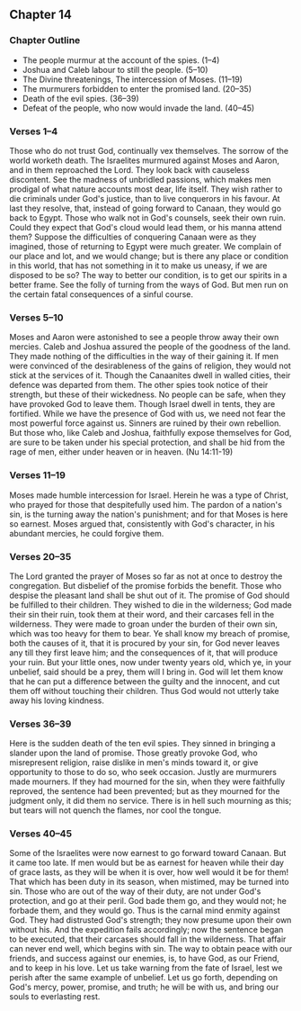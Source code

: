 ## Chapter 14

### Chapter Outline

- The people murmur at the account of the spies. (1–4)
- Joshua and Caleb labour to still the people. (5–10)
- The Divine threatenings, The intercession of Moses. (11–19)
- The murmurers forbidden to enter the promised land. (20–35)
- Death of the evil spies. (36–39)
- Defeat of the people, who now would invade the land. (40–45)

### Verses 1–4

Those who do not trust God, continually vex themselves. The sorrow of the world worketh death. The Israelites murmured against Moses and Aaron, and in them reproached the Lord. They look back with causeless discontent. See the madness of unbridled passions, which makes men prodigal of what nature accounts most dear, life itself. They wish rather to die criminals under God's justice, than to live conquerors in his favour. At last they resolve, that, instead of going forward to Canaan, they would go back to Egypt. Those who walk not in God's counsels, seek their own ruin. Could they expect that God's cloud would lead them, or his manna attend them? Suppose the difficulties of conquering Canaan were as they imagined, those of returning to Egypt were much greater. We complain of our place and lot, and we would change; but is there any place or condition in this world, that has not something in it to make us uneasy, if we are disposed to be so? The way to better our condition, is to get our spirits in a better frame. See the folly of turning from the ways of God. But men run on the certain fatal consequences of a sinful course.

### Verses 5–10

Moses and Aaron were astonished to see a people throw away their own mercies. Caleb and Joshua assured the people of the goodness of the land. They made nothing of the difficulties in the way of their gaining it. If men were convinced of the desirableness of the gains of religion, they would not stick at the services of it. Though the Canaanites dwell in walled cities, their defence was departed from them. The other spies took notice of their strength, but these of their wickedness. No people can be safe, when they have provoked God to leave them. Though Israel dwell in tents, they are fortified. While we have the presence of God with us, we need not fear the most powerful force against us. Sinners are ruined by their own rebellion. But those who, like Caleb and Joshua, faithfully expose themselves for God, are sure to be taken under his special protection, and shall be hid from the rage of men, either under heaven or in heaven. (Nu 14:11-19)

### Verses 11–19

Moses made humble intercession for Israel. Herein he was a type of Christ, who prayed for those that despitefully used him. The pardon of a nation's sin, is the turning away the nation's punishment; and for that Moses is here so earnest. Moses argued that, consistently with God's character, in his abundant mercies, he could forgive them.

### Verses 20–35

The Lord granted the prayer of Moses so far as not at once to destroy the congregation. But disbelief of the promise forbids the benefit. Those who despise the pleasant land shall be shut out of it. The promise of God should be fulfilled to their children. They wished to die in the wilderness; God made their sin their ruin, took them at their word, and their carcases fell in the wilderness. They were made to groan under the burden of their own sin, which was too heavy for them to bear. Ye shall know my breach of promise, both the causes of it, that it is procured by your sin, for God never leaves any till they first leave him; and the consequences of it, that will produce your ruin. But your little ones, now under twenty years old, which ye, in your unbelief, said should be a prey, them will I bring in. God will let them know that he can put a difference between the guilty and the innocent, and cut them off without touching their children. Thus God would not utterly take away his loving kindness.

### Verses 36–39

Here is the sudden death of the ten evil spies. They sinned in bringing a slander upon the land of promise. Those greatly provoke God, who misrepresent religion, raise dislike in men's minds toward it, or give opportunity to those to do so, who seek occasion. Justly are murmurers made mourners. If they had mourned for the sin, when they were faithfully reproved, the sentence had been prevented; but as they mourned for the judgment only, it did them no service. There is in hell such mourning as this; but tears will not quench the flames, nor cool the tongue.

### Verses 40–45

Some of the Israelites were now earnest to go forward toward Canaan. But it came too late. If men would but be as earnest for heaven while their day of grace lasts, as they will be when it is over, how well would it be for them! That which has been duty in its season, when mistimed, may be turned into sin. Those who are out of the way of their duty, are not under God's protection, and go at their peril. God bade them go, and they would not; he forbade them, and they would go. Thus is the carnal mind enmity against God. They had distrusted God's strength; they now presume upon their own without his. And the expedition fails accordingly; now the sentence began to be executed, that their carcases should fall in the wilderness. That affair can never end well, which begins with sin. The way to obtain peace with our friends, and success against our enemies, is, to have God, as our Friend, and to keep in his love. Let us take warning from the fate of Israel, lest we perish after the same example of unbelief. Let us go forth, depending on God's mercy, power, promise, and truth; he will be with us, and bring our souls to everlasting rest.

